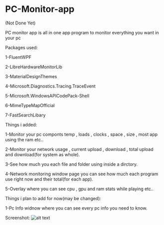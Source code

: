 # PC-Monitor-app

(Not Done Yet)

PC monitor app is all in one app program to monitor everything you want in your pc

Packages used:

1-FluentWPF

2-LibreHardwareMonitorLib

3-MaterialDesignThemes

4-Microsoft.Diagnostics.Tracing.TraceEvent

5-Microsoft.WindowsAPICodePack-Shell

6-MimeTypeMapOfficial

7-FastSearchLibary

Things i added:

1-Monitor your pc componts temp , loads , clocks , space , size , most app using the ram etc..

2-Monitor your network usage , current upload , download , total upload and download(for system as whole).

3-See how much you each file and folder using inside a dirctory.

4-Network monitoring window page you can see how much each program use right now and their total(for each app).

5-Overlay where you can see cpu , gpu and ram stats while playing etc..

Things i plan to add for now(may be changed):

1-Pc Info widnow where you can see every pc info you need to know.

Screenshot:
![alt text](https://snipboard.io/vqABJV.jpg)
